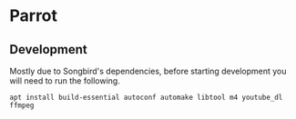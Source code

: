 # Parrot

## Development

Mostly due to Songbird's dependencies, before starting development you will need to run the following.

```shell
apt install build-essential autoconf automake libtool m4 youtube_dl ffmpeg
```
